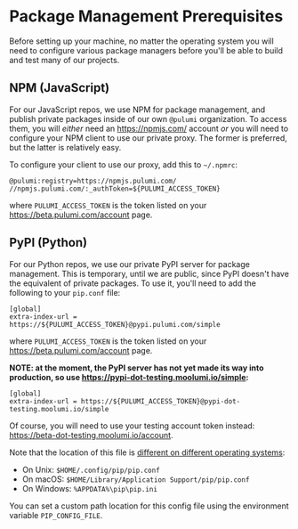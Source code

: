 # Package Management Prerequisites

Before setting up your machine, no matter the operating system you will need to configure various package managers before you'll be able to build and test many of our projects.

## NPM (JavaScript)

For our JavaScript repos, we use NPM for package management, and publish private packages inside of our own `@pulumi` organization.  To access them, you will _either_ need an https://npmjs.com/ account _or_ you will need to configure your NPM client to use our private proxy.  The former is preferred, but the latter is relatively easy.

To configure your client to use our proxy, add this to `~/.npmrc`:

```
@pulumi:registry=https://npmjs.pulumi.com/
//npmjs.pulumi.com/:_authToken=${PULUMI_ACCESS_TOKEN}
```

where `PULUMI_ACCESS_TOKEN` is the token listed on your https://beta.pulumi.com/account page.

## PyPI (Python)

For our Python repos, we use our private PyPI server for package management.  This is temporary, until we are public, since PyPI doesn't have the equivalent of private packages.  To use it, you'll need to add the following to your `pip.conf` file:

```
[global]
extra-index-url = https://${PULUMI_ACCESS_TOKEN}@pypi.pulumi.com/simple
```

where `PULUMI_ACCESS_TOKEN` is the token listed on your https://beta.pulumi.com/account page.

**NOTE: at the moment, the PyPI server has not yet made its way into production, so use https://pypi-dot-testing.moolumi.io/simple:**

```
[global]
extra-index-url = https://${PULUMI_ACCESS_TOKEN}@pypi-dot-testing.moolumi.io/simple
```

Of course, you will need to use your testing account token instead: https://beta-dot-testing.moolumi.io/account.

Note that the location of this file is [different on different operating systems](https://pip.pypa.io/en/stable/user_guide/#config-file):

* On Unix: `$HOME/.config/pip/pip.conf`
* On macOS: `$HOME/Library/Application Support/pip/pip.conf`
* On Windows: `%APPDATA%\pip\pip.ini`

You can set a custom path location for this config file using the environment variable `PIP_CONFIG_FILE`.